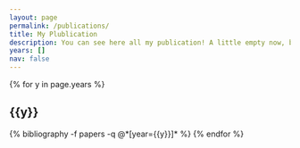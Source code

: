 ```yaml
---
layout: page
permalink: /publications/
title: My Plublication
description: You can see here all my publication! A little empty now, but prepared for the future!
years: []
nav: false
---
```


<div class="publications">

{% for y in page.years %}
  <h2 class="year">{{y}}</h2>
  {% bibliography -f papers -q @*[year={{y}}]* %}
{% endfor %}

</div>
